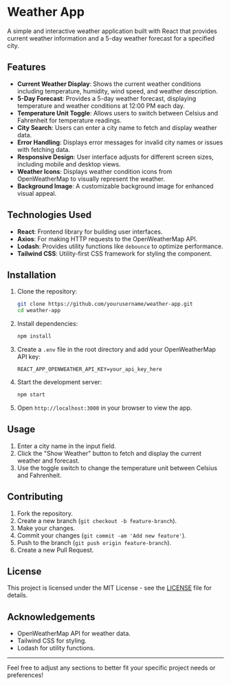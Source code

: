 
# Weather App

A simple and interactive weather application built with React that provides current weather information and a 5-day weather forecast for a specified city.

## Features

- **Current Weather Display**: Shows the current weather conditions including temperature, humidity, wind speed, and weather description.
- **5-Day Forecast**: Provides a 5-day weather forecast, displaying temperature and weather conditions at 12:00 PM each day.
- **Temperature Unit Toggle**: Allows users to switch between Celsius and Fahrenheit for temperature readings.
- **City Search**: Users can enter a city name to fetch and display weather data.
- **Error Handling**: Displays error messages for invalid city names or issues with fetching data.
- **Responsive Design**: User interface adjusts for different screen sizes, including mobile and desktop views.
- **Weather Icons**: Displays weather condition icons from OpenWeatherMap to visually represent the weather.
- **Background Image**: A customizable background image for enhanced visual appeal.

## Technologies Used

- **React**: Frontend library for building user interfaces.
- **Axios**: For making HTTP requests to the OpenWeatherMap API.
- **Lodash**: Provides utility functions like `debounce` to optimize performance.
- **Tailwind CSS**: Utility-first CSS framework for styling the component.

## Installation

1. Clone the repository:

   ```bash
   git clone https://github.com/yourusername/weather-app.git
   cd weather-app
   ```

2. Install dependencies:

   ```bash
   npm install
   ```

3. Create a `.env` file in the root directory and add your OpenWeatherMap API key:

   ```
   REACT_APP_OPENWEATHER_API_KEY=your_api_key_here
   ```

4. Start the development server:

   ```bash
   npm start
   ```

5. Open `http://localhost:3000` in your browser to view the app.

## Usage

1. Enter a city name in the input field.
2. Click the "Show Weather" button to fetch and display the current weather and forecast.
3. Use the toggle switch to change the temperature unit between Celsius and Fahrenheit.

## Contributing

1. Fork the repository.
2. Create a new branch (`git checkout -b feature-branch`).
3. Make your changes.
4. Commit your changes (`git commit -am 'Add new feature'`).
5. Push to the branch (`git push origin feature-branch`).
6. Create a new Pull Request.

## License

This project is licensed under the MIT License - see the [LICENSE](LICENSE) file for details.

## Acknowledgements

- OpenWeatherMap API for weather data.
- Tailwind CSS for styling.
- Lodash for utility functions.

---

Feel free to adjust any sections to better fit your specific project needs or preferences!
